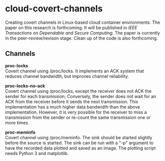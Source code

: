 # cloud-covert-channels
Creating covert channels in Linux-based cloud container environments. The paper 
on this research is forthcoming. It will be published in *IEEE Transactions on 
Dependable and Secure Computing*. The paper is currently in the peer-review/revison stage. Clean up of the code is also forthcoming.  

## Channels
**proc-locks**  
Covert channel using /proc/locks. It implements an ACK system that reduces 
channel bandwidth, but improves channel reliability.

**proc-locks-no-ack**  
Covert channel using /proc/locks, except the receiver does not ACK the sender 
for each transmission; Conversely, the sender does not wait for an ACK from the 
receiver before it sends the next transmission. This implementation has a much 
higher data bandwidth than the above implementation. However, it is very 
possible for the receiver to miss a transmission from the sender or re-count 
the same transmission one or more times.  

**proc-meminfo**  
Covert channel using /proc/meminfo. The sink should be started slightly before 
the source is started. The sink can be run with a "-p" argument to have the 
recorded data plotted and saved as an image. The plotting script needs Python 3 
and matplotlib.
